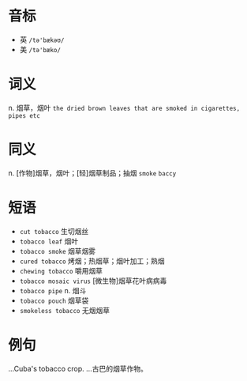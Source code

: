 # 音标

- 英 `/tə'bækəʊ/`
- 美 `/tə'bæko/`

# 词义

n. 烟草，烟叶
`the dried brown leaves that are smoked in cigarettes, pipes etc`

# 同义

n. [作物]烟草，烟叶；[轻]烟草制品；抽烟
`smoke` `baccy`

# 短语

- `cut tobacco` 生切烟丝
- `tobacco leaf` 烟叶
- `tobacco smoke` 烟草烟雾
- `cured tobacco` 烤烟；热烟草；烟叶加工；熟烟
- `chewing tobacco` 嚼用烟草
- `tobacco mosaic virus` [微生物]烟草花叶病病毒
- `tobacco pipe` n. 烟斗
- `tobacco pouch` 烟草袋
- `smokeless tobacco` 无烟烟草

# 例句

...Cuba's tobacco crop.
…古巴的烟草作物。


